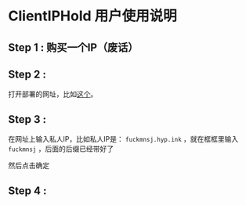 # ClientIPHold 用户使用说明 #

## Step 1 : 购买一个IP（废话） ##

## Step 2 : ##

打开部署的网址，比如[这个](http://c.hyp.ink/)。

## Step 3 : ##

在网址上输入私人IP，比如私人IP是：
`fuckmnsj.hyp.ink`
，就在框框里输入
`fuckmnsj`
，后面的后缀已经带好了

然后点击确定

## Step 4 : ##
